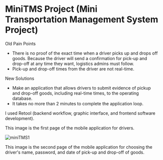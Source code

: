 # MiniTMS Project (Mini Transportation Management System Project)
Old Pain Points
  - There is no proof of the exact time when a driver picks up and drops off goods. Because the driver will send a confirmation for pick-up and drop-off at any time they want, logistics admins must follow.
  - Pick-up and drop-off times from the driver are not real-time.

New Solutions
  - Make an application that allows drivers to submit evidence of pickup and drop-off goods, including real-time times, to the operating database.
  - It takes no more than 2 minutes to complete the application loop.

I used Retool (backend workflow, graphic interface, and frontend software development).

This image is the first page of the mobile application for drivers.

![miniTMS1](https://github.com/petchanawat/MiniTMS/assets/158483894/fca1ab23-7350-45cb-b0ce-5a4c9303e210)


This image is the second page of the mobile application for choosing the driver's name, password, and date of pick-up and drop-off of goods.
